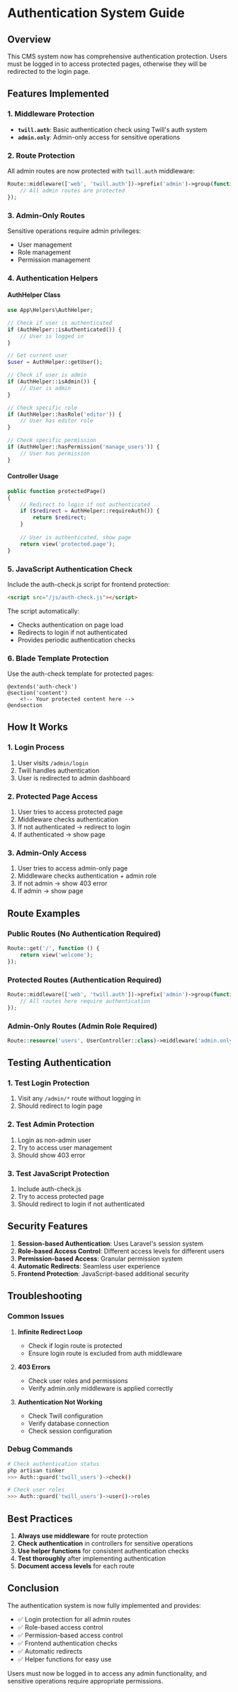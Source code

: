 # Authentication System Guide

## Overview
This CMS system now has comprehensive authentication protection. Users must be logged in to access protected pages, otherwise they will be redirected to the login page.

## Features Implemented

### 1. Middleware Protection
- **`twill.auth`**: Basic authentication check using Twill's auth system
- **`admin.only`**: Admin-only access for sensitive operations

### 2. Route Protection
All admin routes are now protected with `twill.auth` middleware:
```php
Route::middleware(['web', 'twill.auth'])->prefix('admin')->group(function () {
    // All admin routes are protected
});
```

### 3. Admin-Only Routes
Sensitive operations require admin privileges:
- User management
- Role management  
- Permission management

### 4. Authentication Helpers

#### AuthHelper Class
```php
use App\Helpers\AuthHelper;

// Check if user is authenticated
if (AuthHelper::isAuthenticated()) {
    // User is logged in
}

// Get current user
$user = AuthHelper::getUser();

// Check if user is admin
if (AuthHelper::isAdmin()) {
    // User is admin
}

// Check specific role
if (AuthHelper::hasRole('editor')) {
    // User has editor role
}

// Check specific permission
if (AuthHelper::hasPermission('manage_users')) {
    // User has permission
}
```

#### Controller Usage
```php
public function protectedPage()
{
    // Redirect to login if not authenticated
    if ($redirect = AuthHelper::requireAuth()) {
        return $redirect;
    }
    
    // User is authenticated, show page
    return view('protected.page');
}
```

### 5. JavaScript Authentication Check
Include the auth-check.js script for frontend protection:
```html
<script src="/js/auth-check.js"></script>
```

The script automatically:
- Checks authentication on page load
- Redirects to login if not authenticated
- Provides periodic authentication checks

### 6. Blade Template Protection
Use the auth-check template for protected pages:
```blade
@extends('auth-check')
@section('content')
    <!-- Your protected content here -->
@endsection
```

## How It Works

### 1. Login Process
1. User visits `/admin/login`
2. Twill handles authentication
3. User is redirected to admin dashboard

### 2. Protected Page Access
1. User tries to access protected page
2. Middleware checks authentication
3. If not authenticated → redirect to login
4. If authenticated → show page

### 3. Admin-Only Access
1. User tries to access admin-only page
2. Middleware checks authentication + admin role
3. If not admin → show 403 error
4. If admin → show page

## Route Examples

### Public Routes (No Authentication Required)
```php
Route::get('/', function () {
    return view('welcome');
});
```

### Protected Routes (Authentication Required)
```php
Route::middleware(['web', 'twill.auth'])->prefix('admin')->group(function () {
    // All routes here require authentication
});
```

### Admin-Only Routes (Admin Role Required)
```php
Route::resource('users', UserController::class)->middleware('admin.only');
```

## Testing Authentication

### 1. Test Login Protection
1. Visit any `/admin/*` route without logging in
2. Should redirect to login page

### 2. Test Admin Protection
1. Login as non-admin user
2. Try to access user management
3. Should show 403 error

### 3. Test JavaScript Protection
1. Include auth-check.js
2. Try to access protected page
3. Should redirect to login if not authenticated

## Security Features

1. **Session-based Authentication**: Uses Laravel's session system
2. **Role-based Access Control**: Different access levels for different users
3. **Permission-based Access**: Granular permission system
4. **Automatic Redirects**: Seamless user experience
5. **Frontend Protection**: JavaScript-based additional security

## Troubleshooting

### Common Issues

1. **Infinite Redirect Loop**
   - Check if login route is protected
   - Ensure login route is excluded from auth middleware

2. **403 Errors**
   - Check user roles and permissions
   - Verify admin.only middleware is applied correctly

3. **Authentication Not Working**
   - Check Twill configuration
   - Verify database connection
   - Check session configuration

### Debug Commands
```bash
# Check authentication status
php artisan tinker
>>> Auth::guard('twill_users')->check()

# Check user roles
>>> Auth::guard('twill_users')->user()->roles
```

## Best Practices

1. **Always use middleware** for route protection
2. **Check authentication** in controllers for sensitive operations
3. **Use helper functions** for consistent authentication checks
4. **Test thoroughly** after implementing authentication
5. **Document access levels** for each route

## Conclusion

The authentication system is now fully implemented and provides:
- ✅ Login protection for all admin routes
- ✅ Role-based access control
- ✅ Permission-based access control
- ✅ Frontend authentication checks
- ✅ Automatic redirects
- ✅ Helper functions for easy use

Users must now be logged in to access any admin functionality, and sensitive operations require appropriate permissions.

